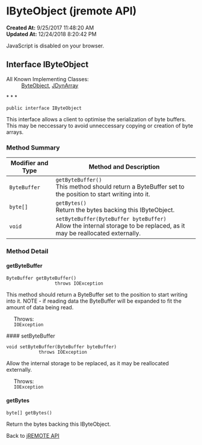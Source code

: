# IByteObject (jremote API)

**Created At:** 9/25/2017 11:48:20 AM  
**Updated At:** 12/24/2018 8:20:42 PM  

<script type="text/javascript"><!--
    try {
        if (location.href.indexOf('is-external=true') == -1) {
            parent.document.title="IByteObject (jremote   API)";
        }
    }
    catch(err) {
    }
//-->
var methods = {"i0":6,"i1":6,"i2":6};
var tabs = {65535:["t0","All Methods"],2:["t2","Instance Methods"],4:["t3","Abstract Methods"]};
var altColor = "altColor";
var rowColor = "rowColor";
var tableTab = "tableTab";
var activeTableTab = "activeTableTab";</script><noscript><div>JavaScript is disabled on your browser.</div></noscript><!-- ========= START OF TOP NAVBAR ======= -->
<!--   -->

## Interface IByteObject

<dl><dt>All Known Implementing Classes:</dt><dd><a href="/39250-io/com_jbase_jremote_io_byteobject" title="class in com.jbase.jremote.io">ByteObject</a>, <a href="/39248-jremote/com_jbase_jremote_JDynArray" title="class in com.jbase.jremote">JDynArray</a></dd></dl>
* * *


```
public interface IByteObject
```

This interface allows a client to optimise the serialization of byte buffers. This may be neccessary to avoid unneccessary copying or creation of byte arrays.

<!--   -->

### Method Summary


| Modifier and Type<br> | Method and Description<br> |
| --- | --- |
| `ByteBuffer`<br> | `getByteBuffer()`<br>This method should return a ByteBuffer set to the position to start writing into it.<br> |
| `byte[]`<br> | `getBytes()`<br>Return the bytes backing this IByteObject.<br> |
| `void`<br> | `setByteBuffer(ByteBuffer byteBuffer)`<br>Allow the internal storage to be replaced, as it may be reallocated externally.<br> |

<!--   -->

### Method Detail
<!--   -->
#### getByteBuffer

```
ByteBuffer getByteBuffer()
                  throws IOException
```

This method should return a ByteBuffer set to the position to start writing into it. NOTE - if reading data the ByteBuffer will be expanded to fit the amount of data being read.
<dl><dt style="margin-left: 20px;"><span class="throwsLabel">Throws:</span></dt><dd style="margin-left: 20px;"><code>IOException</code></dd></dl>
#### setByteBuffer

```
void setByteBuffer(ByteBuffer byteBuffer)
            throws IOException
```

Allow the internal storage to be replaced, as it may be reallocated externally.
<dl><dt style="margin-left: 20px;"><span class="throwsLabel">Throws:</span></dt><dd style="margin-left: 20px;"><code>IOException</code></dd></dl>


#### getBytes

```
byte[] getBytes()
```

Return the bytes backing this IByteObject.
<!-- ========= END OF CLASS DATA ========= --><!-- ======= START OF BOTTOM NAVBAR ====== -->
<!--   -->
Back to [jREMOTE API](com_jbase_jremote_package-summary)

